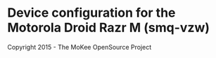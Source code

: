 Device configuration for the Motorola Droid Razr M (smq-vzw)
===============================

Copyright 2015 - The MoKee OpenSource Project
